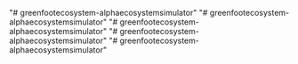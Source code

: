"# greenfootecosystem-alphaecosystemsimulator" 
"# greenfootecosystem-alphaecosystemsimulator" 
"# greenfootecosystem-alphaecosystemsimulator" 
"# greenfootecosystem-alphaecosystemsimulator" 
"# greenfootecosystem-alphaecosystemsimulator" 
